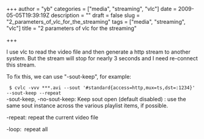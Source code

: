 +++
author = "yb"
categories = ["media", "streaming", "vlc"]
date = 2009-05-05T19:39:19Z
description = ""
draft = false
slug = "2_parameters_of_vlc_for_the_streaming"
tags = ["media", "streaming", "vlc"]
title = "2 parameters of vlc for the streaming"

+++


<p>I use vlc to read the video file and then generate a http stream to
another system. But the stream will stop for nearly 3 seconds and I
need re-connect this stream.</p>
<p>To fix this, we can use "-sout-keep", for example:</p>
<p><code> $ cvlc -vvv ***.avi --sout '#standard{access=http,mux=ts,dst=:1234}' --sout-keep --repeat</code><br />
-sout-keep, -no-sout-keep: Keep sout open (default disabled) : use the
same sout instance across the various playlist items, if possible.</p>
<p>-repeat: repeat the current video file</p>
<p>-loop:&nbsp; repeat all</p>

